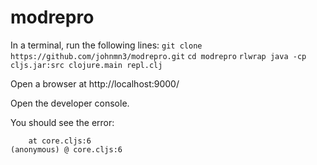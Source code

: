 # modrepro

In a terminal, run the following lines:
`git clone https://github.com/johnmn3/modrepro.git`
`cd modrepro`
`rlwrap java -cp cljs.jar:src clojure.main repl.clj`

Open a browser at http://localhost:9000/

Open the developer console.

You should see the error:

```core.cljs:6 Uncaught TypeError: Cannot read property 'instrument_btn' of undefined
    at core.cljs:6
(anonymous) @ core.cljs:6
```
